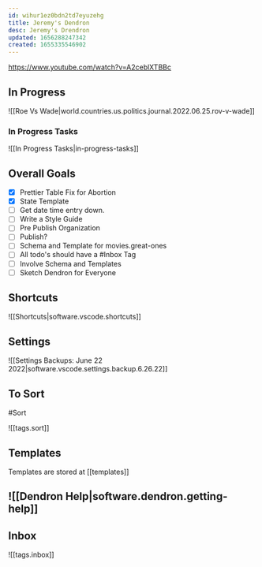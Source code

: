 ```yaml
---
id: wihur1ez0bdn2td7eyuzehg
title: Jeremy's Dendron
desc: Jeremy's Drendron
updated: 1656288247342
created: 1655335546902
---
```


https://www.youtube.com/watch?v=A2ceblXTBBc

## In Progress

![[Roe Vs Wade|world.countries.us.politics.journal.2022.06.25.rov-v-wade]]

### In Progress Tasks

![[In Progress Tasks|in-progress-tasks]]

## Overall Goals

- [x] Prettier Table Fix for Abortion
- [x] State Template
- [ ] Get date time entry down.
- [ ] Write a Style Guide
- [ ] Pre Publish Organization
- [ ] Publish?
- [ ] Schema and Template for movies.great-ones
- [ ] All todo's should have a \#Inbox Tag
- [ ] Involve Schema and Templates
- [ ] Sketch Dendron for Everyone

## Shortcuts

![[Shortcuts|software.vscode.shortcuts]]

## Settings

![[Settings Backups: June 22 2022|software.vscode.settings.backup.6.26.22]]

## To Sort

#Sort

![[tags.sort]]

## Templates

Templates are stored at [[templates]]

## ![[Dendron Help|software.dendron.getting-help]]

## Inbox

![[tags.inbox]]
